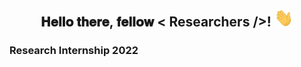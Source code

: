 
<div align="center">
<h2> 𝐇𝐞𝐥𝐥𝐨 𝐭𝐡𝐞𝐫𝐞, 𝐟𝐞𝐥𝐥𝐨𝐰 < Researchers />! <img src="https://github.com/ABSphreak/ABSphreak/blob/master/gifs/Hi.gif" width="30"></h2>
</div>

<h3>Research Internship 2022</h3>
